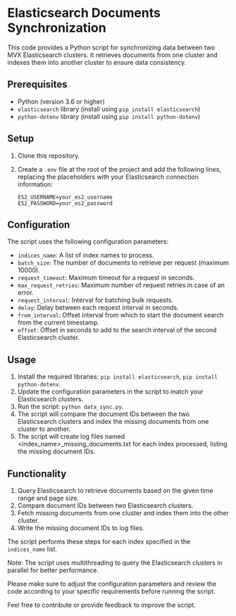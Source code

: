 # Elasticsearch Documents Synchronization

This code provides a Python script for synchronizing data between two MVX Elasticsearch clusters. It retrieves documents from one cluster and indexes them into another cluster to ensure data consistency.

## Prerequisites

- Python (version 3.6 or higher)
- `elasticsearch` library (install using `pip install elasticsearch`)
- `python-dotenv` library (install using `pip install python-dotenv`)

## Setup

1. Clone this repository.

2. Create a `.env` file at the root of the project and add the following lines, replacing the placeholders with your Elasticsearch connection information:

   ```dotenv
   ES2_USERNAME=your_es2_username
   ES2_PASSWORD=your_es2_password
   
## Configuration

The script uses the following configuration parameters:

- `indices_name`: A list of index names to process.
- `batch_size`: The number of documents to retrieve per request (maximum 10000).
- `request_timeout`: Maximum timeout for a request in seconds.
- `max_request_retries`: Maximum number of request retries in case of an error.
- `request_interval`: Interval for batching bulk requests.
- `delay`: Delay between each request interval in seconds.
- `from_interval`: Offset interval from which to start the document search from the current timestamp.
- `offset`: Offset in seconds to add to the search interval of the second Elasticsearch cluster.

## Usage

1. Install the required libraries: `pip install elasticsearch`, `pip install python-dotenv`.
2. Update the configuration parameters in the script to match your Elasticsearch clusters.
3. Run the script: `python data_sync.py`.
4. The script will compare the document IDs between the two Elasticsearch clusters and index the missing documents from one cluster to another. 
5. The script will create log files named <index_name>_missing_documents.txt for each index processed, listing the missing document IDs.

## Functionality

1. Query Elasticsearch to retrieve documents based on the given time range and page size.
2. Compare document IDs between two Elasticsearch clusters.
3. Fetch missing documents from one cluster and index them into the other cluster.
4. Write the missing document IDs to log files.

The script performs these steps for each index specified in the `indices_name` list.

Note: The script uses multithreading to query the Elasticsearch clusters in parallel for better performance.

Please make sure to adjust the configuration parameters and review the code according to your specific requirements before running the script.

Feel free to contribute or provide feedback to improve the script.


